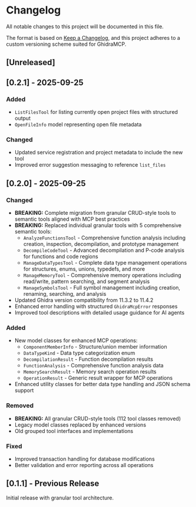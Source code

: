 # Changelog

All notable changes to this project will be documented in this file.

The format is based on [Keep a Changelog](https://keepachangelog.com/en/1.0.0/),
and this project adheres to a custom versioning scheme suited for GhidraMCP.

## [Unreleased]

## [0.2.1] - 2025-09-25

### Added
- `ListFilesTool` for listing currently open project files with structured output
- `OpenFileInfo` model representing open file metadata

### Changed
- Updated service registration and project metadata to include the new tool
- Improved error suggestion messaging to reference `list_files`

## [0.2.0] - 2025-09-25

### Changed
- **BREAKING:** Complete migration from granular CRUD-style tools to semantic tools aligned with MCP best practices
- **BREAKING:** Replaced individual granular tools with 5 comprehensive semantic tools:
  - `AnalyzeFunctionsTool` - Comprehensive function analysis including creation, inspection, decompilation, and prototype management
  - `DecompileCodeTool` - Advanced decompilation and P-code analysis for functions and code regions
  - `ManageDataTypesTool` - Complete data type management operations for structures, enums, unions, typedefs, and more
  - `ManageMemoryTool` - Comprehensive memory operations including read/write, pattern searching, and segment analysis
  - `ManageSymbolsTool` - Full symbol management including creation, renaming, searching, and analysis
- Updated Ghidra version compatibility from 11.3.2 to 11.4.2
- Enhanced error handling with structured `GhidraMcpError` responses
- Improved tool descriptions with detailed usage guidance for AI agents

### Added
- New model classes for enhanced MCP operations:
  - `ComponentMemberInfo` - Structure/union member information
  - `DataTypeKind` - Data type categorization enum
  - `DecompilationResult` - Function decompilation results
  - `FunctionAnalysis` - Comprehensive function analysis data
  - `MemorySearchResult` - Memory search operation results
  - `OperationResult` - Generic result wrapper for MCP operations
- Enhanced utility classes for better data type handling and JSON schema support

### Removed
- **BREAKING:** All granular CRUD-style tools (112 tool classes removed)
- Legacy model classes replaced by enhanced versions
- Old grouped tool interfaces and implementations

### Fixed
- Improved transaction handling for database modifications
- Better validation and error reporting across all operations

## [0.1.1] - Previous Release

Initial release with granular tool architecture.
